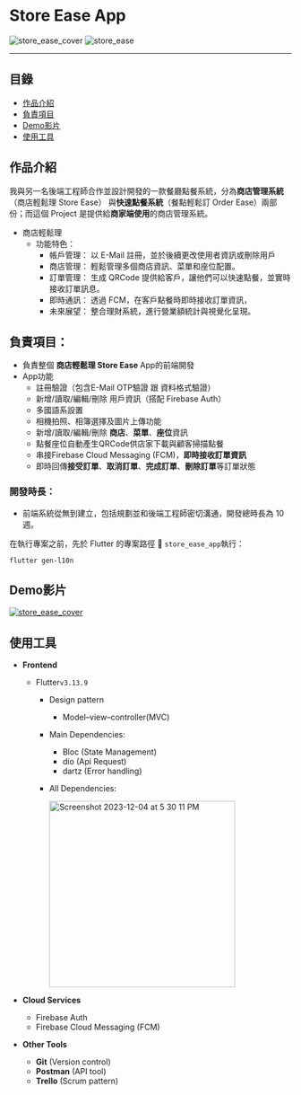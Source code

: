 # Store Ease App

![store_ease_cover](https://github.com/YJZeng1120/store_ease_demo/assets/84773273/00a1d954-1b43-43c0-addb-dde43ce68962)
![store_ease](https://github.com/YJZeng1120/store_ease_demo/assets/84773273/56eed8fb-d2ea-425c-8dd0-9f5679a6f426)

---
## 目錄
- [作品介紹](#作品介紹)
- [負責項目](#負責項目)
- [Demo影片](#Demo影片)
- [使用工具](#使用工具)

## 作品介紹
我與另一名後端工程師合作並設計開發的一款餐廳點餐系統，分為**商店管理系統**（商店輕鬆理 Store Ease） 與**快速點餐系統**（餐點輕鬆訂 Order Ease）兩部份；而這個 Project 是提供給**商家端使用**的商店管理系統。
- 商店輕鬆理
    - 功能特色：
        - 帳戶管理： 以 E-Mail 註冊，並於後續更改使用者資訊或刪除用戶
        - 商店管理： 輕鬆管理多個商店資訊、菜單和座位配置。
        - 訂單管理： 生成 QRCode 提供給客戶，讓他們可以快速點餐，並實時接收訂單訊息。
        - 即時通訊： 透過 FCM，在客戶點餐時即時接收訂單資訊，
        - 未來展望： 整合理財系統，進行營業額統計與視覺化呈現。
## 負責項目：
- 負責整個 **商店輕鬆理 Store Ease** App的前端開發
- App功能
    - 註冊驗證（包含E-Mail OTP驗證 跟 資料格式驗證）
    - 新增/讀取/編輯/刪除 用戶資訊（搭配 Firebase Auth）
    - 多國語系設置
    - 相機拍照、相簿選擇及圖片上傳功能
    - 新增/讀取/編輯/刪除 **商店**、**菜單**、**座位**資訊
    - 點餐座位自動產生QRCode供店家下載與顧客掃描點餐
    - 串接Firebase Cloud Messaging (FCM)，**即時接收訂單資訊**
    - 即時回傳**接受訂單**、**取消訂單**、**完成訂單**、**刪除訂單**等訂單狀態

### 開發時長：
- 前端系統從無到建立，包括規劃並和後端工程師密切溝通，開發總時長為 10 週。

在執行專案之前，先於 Flutter 的專案路徑 :file_folder: `store_ease_app`執行：
```
flutter gen-l10n
```
## Demo影片
[![store_ease_cover](https://github.com/YJZeng1120/store_ease_demo/assets/84773273/3679b25c-6bc0-4d08-9611-73015bc16547)](https://youtu.be/8_l8sXE4EpE)
## 使用工具
- **Frontend**
    - Flutter`v3.13.9`
        - Design pattern 
            - Model–view–controller(MVC)
        - Main Dependencies:
            - Bloc (State Management)
            - dio (Api Request)
            - dartz (Error handling)
        - All Dependencies:

          <img width="332" alt="Screenshot 2023-12-04 at 5 30 11 PM" src="https://github.com/YJZeng1120/store_ease_demo/assets/84773273/6a92db45-0234-46e6-8aeb-21630a7f719e">



- **Cloud Services**
    - Firebase Auth
    - Firebase Cloud Messaging (FCM)
- **Other Tools**
    - **Git** (Version control)
    - **Postman** (API tool)
    - **Trello** (Scrum pattern)

